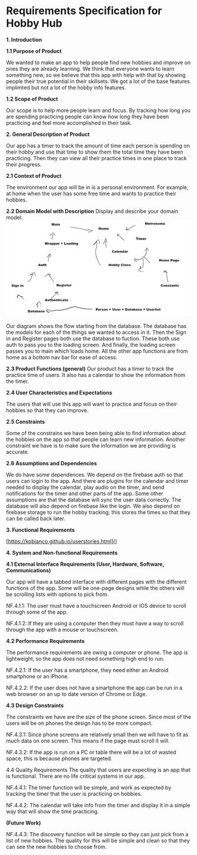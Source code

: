 # Requirements Specification for Hobby Hub

**1. Introduction**

**1.1 Purpose of Product**

We wanted to make an app to help people find new hobbies and improve on ones they are already learning. We think that everyone wants to learn something new, so we believe that this app with help with that by showing people their true potential in their skillsets. We got a lot of the base features implimted but not a lot of the hobby info features.

**1.2 Scope of Product**

Our scope is to help more people learn and focus. By tracking how long you are spending practicing people can know how long they have been practicing and feel more accomplished in their task.

**2. General Description of Product**

Our app has a timer to track the amount of time each person is spending on their hobby and use that time to show them the total time they have been practicing. Then they can view all their practice times in one place to track their progress.

**2.1 Context of Product**

The environment our app will be in is a personal environment. For example, at home when the user has some free time and wants to practice their hobbies. 

**2.2 Domain Model with Description**
Display and describe your domain model.
![Diagram](Diagram.png)

Our diagram shows the flow starting from the database. The database has the models for each of the things we wanted to access in it. Then the Sign in and Register pages both use the database to fuction. These both use auth to pass you to the loading screen. And finally, the loading screen passes you to main which loads home. All the other app functions are from home as a bottom nav bar for ease of access.

**2.3 Product Functions (general)**
Our product has a timer to track the practice time of users. It also has a calendar to show the information from the timer.

**2.4 User Characteristics and Expectations**

The users that will use this app will want to practice and focus on their hobbies so that they can improve.

**2.5 Constraints**

Some of the constrains we have been being able to find information about the hobbies on the app so that people can learn new information. Another constraint we have is to make sure the information we are providing is accurate.

**2.6 Assumptions and Dependencies**

We do have some dependences. We depend on the firebase auth so that users can login to the app. And there are plugins for the calendar and timer needed to display the calendar, play audio on the timer, and send notifications for the timer and other parts of the app. Some other assumptions are that the database will sync the user data correctly. The database will also depend on firebase like the login. We also depend on firebase storage to run the hobby tracking; this stores the times so that they can be called back later.

**3. Functional Requirements**

[https://kpbianco.github.io/userstories.html]()

**4. System and Non-functional Requirements**

**4.1 External Interface Requirements (User, Hardware, Software, Communications)**

Our app will have a tabbed interface with different pages with the different functions of the app. Some will be one-page designs while the others will be scrolling lists with options to pick from.

NF.4.1.1:
The user must have a touchscreen Android or IOS device to scroll through some of the app.

NF.4.1.2:
If they are using a computer then they must have a way to scroll through the app with a mouse or touchscreen.

**4.2 Performance Requirements**

The performance requirements are owing a computer or phone. The app is lightweight, so the app does not need something high end to run.

NF.4.2.1:
If the user has a smartphone, they need either an Android smartphone or an iPhone.

NF.4.2.2:
If the user does not have a smartphone the app can be run in a web browser on an up to date version of Chrome or Edge.

**4.3 Design Constraints**

The constraints we have are the size of the phone screen. Since most of the users will be on phones the design has to be more compact.

NF.4.3.1:
Since phone screens are relatively small then we will have to fit as much data on one screen. This means if the page must scroll it will.

NF.4.3.2:
If the app is run on a PC or table there will be a lot of wasted space, this is because phones are targeted.

4.4 Quality Requirements
The quality that users are expecting is an app that is functional. There are no life critical systems in our app.

NF.4.4.1:
The timer function will be simple, and work as expected by tracking the timer that the user is practicing on hobbies.

NF.4.4.2:
The calendar will take info from the timer and display it in a simple way that will show the time practicing.

**(Future Work)**

NF.4.4.3:
The discovery function will be simple so they can just pick from a list of new hobbies. The quality for this will be simple and clean so that they can see the new hobbies to choose from.


